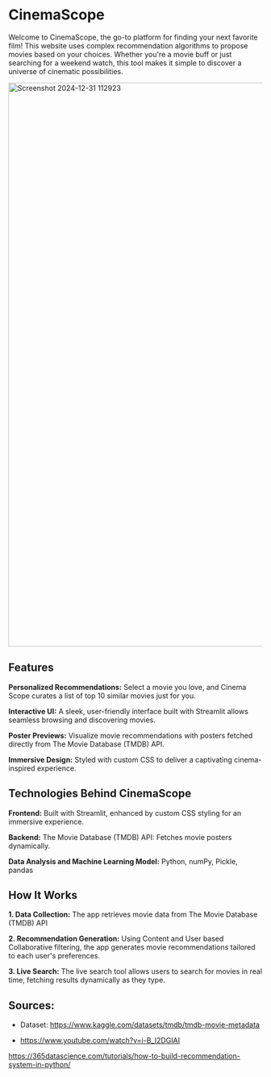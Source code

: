 # CinemaScope
Welcome to CinemaScope, the go-to platform for finding your next favorite film! This website uses complex recommendation algorithms to propose movies based on your choices. Whether you're a movie buff or just searching for a weekend watch, this tool makes it simple to discover a universe of cinematic possibilities.

<img width="1119" alt="Screenshot 2024-12-31 112923" src="https://github.com/user-attachments/assets/27bf793d-895e-40be-b200-0f7fe7751bd2" />

**Features**
---------------------------------------------------------------------------------------------------------------------------------------------------------------------------------------------------------------
**Personalized Recommendations:** Select a movie you love, and Cinema Scope curates a list of top 10 similar movies just for you.

**Interactive UI:** A sleek, user-friendly interface built with Streamlit allows seamless browsing and discovering movies.

**Poster Previews:** Visualize movie recommendations with posters fetched directly from The Movie Database (TMDB) API.

**Immersive Design:** Styled with custom CSS to deliver a captivating cinema-inspired experience.

Technologies Behind CinemaScope
---------------------------------------------------------------------------------------------------------------------------------------------------------------------------------------------------------------
**Frontend:** Built with Streamlit, enhanced by custom CSS styling for an immersive experience.

**Backend:** The Movie Database (TMDB) API: Fetches movie posters dynamically.

**Data Analysis and Machine Learning Model:** Python, numPy, Pickle, pandas

How It Works
---------------------------------------------------------------------------------------------------------------------------------------------------------------------------------------------------------------
**1. Data Collection:** The app retrieves movie data from The Movie Database (TMDB) API

**2. Recommendation Generation:** Using Content and User based Collaborative filtering, the app generates movie recommendations tailored to each user's preferences.

**3. Live Search:** The live search tool allows users to search for movies in real time, fetching results dynamically as they type.

Sources:
---------------------------------------------------------------------------------------------------------------------------------------------------------------------------------------------------------------

- Dataset: https://www.kaggle.com/datasets/tmdb/tmdb-movie-metadata

- https://www.youtube.com/watch?v=i-B_I2DGIAI

https://365datascience.com/tutorials/how-to-build-recommendation-system-in-python/
